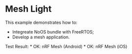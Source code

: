 # Mesh Light

This example demonstrates how to:

* Integreate NoOS bundle with FreeRTOS;
* Develop a mesh application.

Test Result:
    * OK: nRF Mesh (Android)
    * OK: nRF Mesh (iOS)
